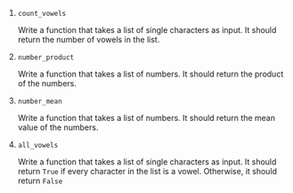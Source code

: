 
1. `count_vowels`

    Write a function that takes a list of single characters as input. It should return the number of vowels in the list.

1. `number_product`

    Write a function that takes a list of numbers. It should return the product of the numbers.

1. `number_mean`

    Write a function that takes a list of numbers. It should return the mean value of the numbers.

1. `all_vowels`
    
    Write a function that takes a list of single characters as input. It should return `True` if every character in the list is a vowel. Otherwise, it should return `False`

